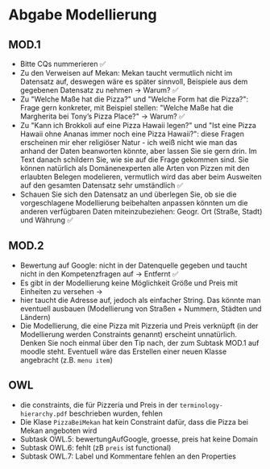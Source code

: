 # Abgabe Modellierung
## MOD.1
- Bitte CQs nummerieren ✅
- Zu den Verweisen auf Mekan: Mekan taucht vermutlich nicht im Datensatz auf, deswegen wäre es später sinnvoll, Beispiele aus dem gegebenen Datensatz zu nehmen → Warum? ✅
- Zu "Welche Maße hat die Pizza?" und "Welche Form hat die Pizza?": Frage gern konkreter, mit Beispiel stellen: "Welche Maße hat die Margherita bei Tony’s Pizza Place?" → Warum? ✅
- Zu "Kann ich Brokkoli auf eine Pizza Hawaii legen?" und "Ist eine Pizza Hawaii ohne Ananas immer noch eine Pizza Hawaii?": diese Fragen erscheinen mir eher religiöser Natur - ich weiß nicht wie man das anhand der Daten beanworten könnte, aber lassen Sie sie gern drin. Im Text danach schildern Sie, wie sie auf die Frage gekommen sind. Sie können natürlich als Domänenexperten alle Arten von Pizzen mit den erlaubten Belegen modelieren, vermutlich wird das aber beim Ausweiten auf den gesamten Datensatz sehr umständlich ✅
- Schauen Sie sich den Datensatz an und überlegen Sie, ob sie die vorgeschlagene Modellierung beibehalten anpassen könnten um die anderen verfügbaren Daten miteinzubeziehen: Geogr. Ort (Straße, Stadt) und Währung ✅

## MOD.2
- Bewertung auf Google: nicht in der Datenquelle gegeben und taucht nicht in den Kompetenzfragen auf → Entfernt ✅
- Es gibt in der Modellierung keine Möglichkeit Größe und Preis mit Einheiten zu versehen → 
- hier taucht die Adresse auf, jedoch als einfacher String. Das könnte man eventuell ausbauen (Modellierung von Straßen + Nummern, Städten und Ländern)
- Die Modellierung, die eine Pizza mit Pizzeria und Preis verknüpft (in der Modellierung werden Constraints genannt) erscheint unnatürlich. Denken Sie noch einmal über den Tip nach, der zum Subtask MOD.1 auf moodle steht. Eventuell wäre das Erstellen einer neuen Klasse angebracht (z.B. `menu item`)


## OWL
- die constraints, die für Pizzeria und Preis in der `terminology-hierarchy.pdf` beschrieben wurden, fehlen
- Die Klase `PizzaBeiMekan` hat kein Constraint dafür, dass die Pizza bei Mekan angeboten wird
- Subtask OWL.5: bewertungAufGoogle, groesse, preis hat keine Domain
- Subtask OWL.6: fehlt (zB `preis` ist functional)
- Subtask OWL.7: Label und Kommentare fehlen an den Properties